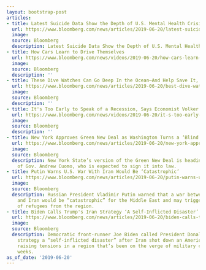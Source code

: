 ```yaml
---
layout: bootstrap-post
articles:
- title: Latest Suicide Data Show the Depth of U.S. Mental Health Crisis
  url: https://www.bloomberg.com/news/articles/2019-06-20/latest-suicide-data-show-the-depth-of-u-s-mental-health-crisis
  image: 
  source: Bloomberg
  description: Latest Suicide Data Show the Depth of U.S. Mental Health Crisis bloomberg.com
- title: How Cars Learn to Drive Themselves
  url: https://www.bloomberg.com/news/videos/2019-06-20/how-cars-learn-to-drive-themselves-video
  image: 
  source: Bloomberg
  description: ''
- title: These Dive Watches Can Go Deep In the Ocean—And Help Save It, Too
  url: https://www.bloomberg.com/news/articles/2019-06-20/best-dive-watches
  image: 
  source: Bloomberg
  description: ''
- title: It's Too Early to Speak of a Recession, Says Economist Volker Wieland
  url: https://www.bloomberg.com/news/videos/2019-06-20/it-s-too-early-to-speak-of-a-recession-says-economist-volker-wieland-video
  image: 
  source: Bloomberg
  description: ''
- title: New York Approves Green New Deal as Washington Turns a ‘Blind Eye’
  url: https://www.bloomberg.com/news/articles/2019-06-20/new-york-approves-green-new-deal-as-washington-turns-blind-eye
  image: 
  source: Bloomberg
  description: New York State’s version of the Green New Deal is heading to the desk
    of Gov. Andrew Cuomo, who is expected to sign it into law.
- title: Putin Warns U.S. War With Iran Would Be ‘Catastrophic’
  url: https://www.bloomberg.com/news/articles/2019-06-20/putin-warns-u-s-war-with-iran-would-be-catastrophic
  image: 
  source: Bloomberg
  description: Russian President Vladimir Putin warned that a war between the U.S.
    and Iran would be “catastrophic” for the Middle East and may trigger a fresh wave
    of refugees from the region.
- title: Biden Calls Trump's Iran Strategy ‘A Self-Inflicted Disaster’
  url: https://www.bloomberg.com/news/articles/2019-06-20/biden-calls-trump-s-iran-strategy-a-self-inflicted-disaster
  image: 
  source: Bloomberg
  description: Democratic front-runner Joe Biden called President Donald Trump’s Iran
    strategy a “self-inflicted disaster” after Iran shot down an American spy drone,
    raising tensions in a region that’s been on the verge of military conflict for
    weeks.
as_of_date: '2019-06-20'
---
```


